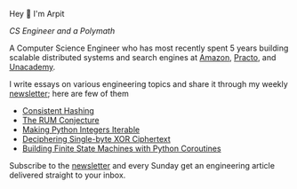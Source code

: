 Hey 👋 I'm Arpit

_CS Engineer and a Polymath_

A Computer Science Engineer who has most recently spent 5 years building scalable distributed systems and search engines at [Amazon](https://amazon.com), [Practo](https://practo.com), and [Unacademy](https://unacademy.com).

I write essays on various engineering topics and share it through my weekly [newsletter](https://arpitbhayani.me/newsletter); here are few of them

 - [Consistent Hashing](https://arpitbhayani.me/blogs/consistent-hashing)
 - [The RUM Conjecture](https://arpitbhayani.me/blogs/rum)
 - [Making Python Integers Iterable](https://arpitbhayani.me/blogs/python-iterable-integers)
 - [Deciphering Single-byte XOR Ciphertext](https://arpitbhayani.me/blogs/decipher-single-xor)
 - [Building Finite State Machines with Python Coroutines](https://arpitbhayani.me/blogs/fsm)

Subscribe to the [newsletter](https://arpitbhayani.me/newsletter) and every Sunday get an engineering article delivered straight to your inbox.
